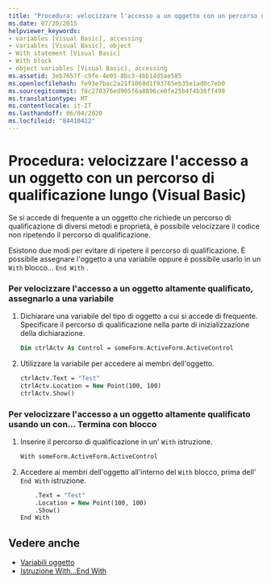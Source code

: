 ```yaml
---
title: "Procedura: velocizzare l'accesso a un oggetto con un percorso di qualificazione lungo"
ms.date: 07/20/2015
helpviewer_keywords:
- variables [Visual Basic], accessing
- variables [Visual Basic], object
- With statement [Visual Basic]
- With block
- object variables [Visual Basic], accessing
ms.assetid: 3eb7657f-c9fe-4e05-8bc3-4bb14d5ae585
ms.openlocfilehash: fe93e7bac2a21f1060d1f93765eb35e1ad0c7eb0
ms.sourcegitcommit: f8c270376ed905f6a8896ce0fe25b4f4b38ff498
ms.translationtype: MT
ms.contentlocale: it-IT
ms.lasthandoff: 06/04/2020
ms.locfileid: "84410412"
---
```

# <a name="how-to-speed-up-access-to-an-object-with-a-long-qualification-path-visual-basic"></a>Procedura: velocizzare l'accesso a un oggetto con un percorso di qualificazione lungo (Visual Basic)

Se si accede di frequente a un oggetto che richiede un percorso di qualificazione di diversi metodi e proprietà, è possibile velocizzare il codice non ripetendo il percorso di qualificazione.

Esistono due modi per evitare di ripetere il percorso di qualificazione. È possibile assegnare l'oggetto a una variabile oppure è possibile usarlo in un `With` blocco... `End With` .

### <a name="to-speed-up-access-to-a-heavily-qualified-object-by-assigning-it-to-a-variable"></a>Per velocizzare l'accesso a un oggetto altamente qualificato, assegnarlo a una variabile

1. Dichiarare una variabile del tipo di oggetto a cui si accede di frequente. Specificare il percorso di qualificazione nella parte di inizializzazione della dichiarazione.

    ```vb
    Dim ctrlActv As Control = someForm.ActiveForm.ActiveControl
    ```

2. Utilizzare la variabile per accedere ai membri dell'oggetto.

    ```vb
    ctrlActv.Text = "Test"
    ctrlActv.Location = New Point(100, 100)
    ctrlActv.Show()
    ```

### <a name="to-speed-up-access-to-a-heavily-qualified-object-by-using-a-withend-with-block"></a>Per velocizzare l'accesso a un oggetto altamente qualificato usando un con... Termina con blocco

1. Inserire il percorso di qualificazione in un' `With` istruzione.

    ```vb
    With someForm.ActiveForm.ActiveControl
    ```

2. Accedere ai membri dell'oggetto all'interno del `With` blocco, prima dell' `End With` istruzione.

    ```vb
        .Text = "Test"
        .Location = New Point(100, 100)
        .Show()
    End With
    ```

## <a name="see-also"></a>Vedere anche

- [Variabili oggetto](object-variables.md)
- [Istruzione With...End With](../../../language-reference/statements/with-end-with-statement.md)

